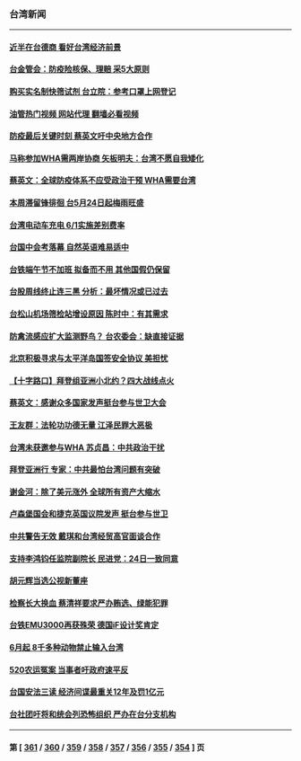 ### 台湾新闻
---
#### [近半在台德商 看好台湾经济前景](../../pages/ncid1349361/n13742790.md?05230045) 
#### [台金管会：防疫险核保、理赔 采5大原则](../../pages/ncid1349361/n13742919.md?05230045) 
#### [购买实名制快筛试剂 台立院：参考口罩上网登记](../../pages/ncid1349361/n13742920.md?05230045) 
#### [油管热门视频 网站代理 翻墙必看视频](http://209.222.30.114:81/youtube.html?05230045)
#### [防疫最后关键时刻 蔡英文吁中央地方合作](../../pages/ncid1349361/n13742921.md?05230045) 
#### [马称参加WHA需两岸协商 矢板明夫：台湾不愿自我矮化](../../pages/ncid1349361/n13742922.md?05230045) 
#### [蔡英文：全球防疫体系不应受政治干预 WHA需要台湾](../../pages/ncid1349361/n13742923.md?05230045) 
#### [本周滞留锋徘徊 台5月24日起梅雨旺盛](../../pages/ncid1349361/n13742895.md?05230045) 
#### [台湾电动车充电 6/1实施差别费率](../../pages/ncid1349361/n13742898.md?05230045) 
#### [台国中会考落幕 自然英语难易适中](../../pages/ncid1349361/n13742899.md?05230045) 
#### [台铁端午节不加班 拟备而不用 其他国假仍保留](../../pages/ncid1349361/n13742901.md?05230045) 
#### [台股周线终止连三黑 分析：最坏情况或已过去](../../pages/ncid1349361/n13742843.md?05230045) 
#### [台松山机场筛检站增设原因 陈时中：有其需求](../../pages/ncid1349361/n13742826.md?05230045) 
#### [防禽流感应扩大监测野鸟？ 台农委会：缺直接证据](../../pages/ncid1349361/n13742827.md?05230045) 
#### [北京积极寻求与太平洋岛国签安全协议 美担忧](../../pages/ncid1349361/n13742363.md?05230045) 
#### [【十字路口】拜登组亚洲小北约？四大战线点火](../../pages/ncid1349361/n13742212.md?05230045) 
#### [蔡英文：感谢众多国家发声挺台参与世卫大会](../../pages/ncid1349361/n13742261.md?05230045) 
#### [王友群：法轮功功德无量 江泽民罪大恶极](../../pages/ncid1349361/n13741673.md?05230045) 
#### [台湾未获邀参与WHA 苏贞昌：中共政治干扰](../../pages/ncid1349361/n13742103.md?05230045) 
#### [拜登亚洲行 专家：中共最怕台湾问题有突破](../../pages/ncid1349361/n13742095.md?05230045) 
#### [谢金河：除了美元涨外 全球所有资产大缩水](../../pages/ncid1349361/n13742038.md?05230045) 
#### [卢森堡国会和捷克英国议院发声 挺台参与世卫](../../pages/ncid1349361/n13741969.md?05230045) 
#### [中共警告无效 戴琪和台湾经贸高官面谈合作](../../pages/ncid1349361/n13741718.md?05230045) 
#### [支持李鸿钧任监院副院长 民进党：24日一致同意](../../pages/ncid1349361/n13741703.md?05230045) 
#### [胡元辉当选公视新董座](../../pages/ncid1349361/n13741700.md?05230045) 
#### [检察长大换血 蔡清祥要求严办贿选、绿能犯罪](../../pages/ncid1349361/n13741684.md?05230045) 
#### [台铁EMU3000再获殊荣 德国iF设计奖肯定](../../pages/ncid1349361/n13741683.md?05230045) 
#### [6月起 8千多种动物禁止输入台湾](../../pages/ncid1349361/n13741692.md?05230045) 
#### [520农运冤案 当事者吁政府速平反](../../pages/ncid1349361/n13741688.md?05230045) 
#### [台国安法三读 经济间谍最重关12年及罚1亿元](../../pages/ncid1349361/n13741583.md?05230045) 
#### [台社团吁将和统会列恐怖组织 严办在台分支机构](../../pages/ncid1349361/n13741597.md?05230045) 

---
#### 第 [ [361](./361.md?05230045) / [360](./360.md?05230045) / [359](./359.md?05230045) / [358](./358.md?05230045) / [357](./357.md?05230045) / [356](./356.md?05230045) / [355](./355.md?05230045) / [354](./354.md?05230045) ] 页
